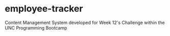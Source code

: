 # employee-tracker
Content Management System developed for Week 12's Challenge within the UNC Programming Bootcamp
